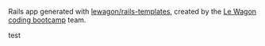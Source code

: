 Rails app generated with [lewagon/rails-templates](https://github.com/lewagon/rails-templates), created by the [Le Wagon coding bootcamp](https://www.lewagon.com) team.

test
